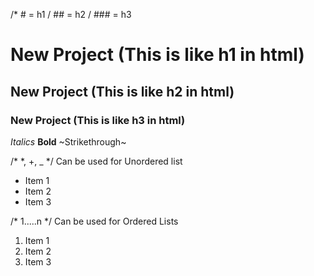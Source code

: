 /* # = h1 / ## = h2 / ### = h3

# New Project  (This is like h1 in html)
## New Project  (This is like h2 in html)
### New Project  (This is like h3 in html)

*Italics*
**Bold**
~Strikethrough~

/* *, +, _ */ 
Can be used for Unordered list
+ Item 1
+ Item 2
+ Item 3

/* 1.....n */
Can be used for Ordered Lists

1. Item 1
2. Item 2
3. Item 3
